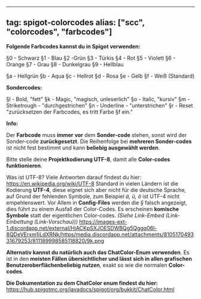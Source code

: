 
---
tag: spigot-colorcodes
alias: ["scc", "colorcodes", "farbcodes"]
---

**Folgende Farbcodes kannst du in Spigot verwenden:**

§0 - Schwarz
§1 - Blau
§2 -Grün
§3 - Türkis
§4 - Rot
§5 - Violett
§6 - Orange
§7 - Grau
§8 - Dunkelgrau
§9 - Hellblau

§a - Hellgrün
§b - Aqua
§c - Hellrot
§d - Rosa
§e - Gelb
§f - Weiß (Standard)

**Sondercodes:**

§l - Bold, "fett"
§k - Magic, "magisch, unleserlich"
§o - Italic, "kursiv"
§m - Striketrough - "durchgestrichen"
§n - Underline - "unterstrichen"
§r - Reset "zurücksetzen der Farbcodes, es tritt Farbe §f ein."

**Info:**

Der **Farbcode** muss **immer** **vor** dem **Sonder-code** stehen, sonst wird der Sonder-code **zurückgesetzt**. Die Reihenfolge bei **mehreren Sonder-codes** ist nicht fest bestimmt und kann **beliebig ausgewählt werden**.

Bitte stelle deine **Projektkodierung UTF-8**, damit alle **Color-codes funktionieren**.

Was ist UTF-8? Viele Antworten darauf findest du hier: <https://en.wikipedia.org/wiki/UTF-8>
Standard in vielen Ländern ist die Kodierung **UTF-4**, diese eignet sich aber nicht für die deutsche Sprache, auf Grund der fehlenden Symbole, zum Beispiel *ä, ü, ö* ist UTF-4 nicht empehlenswert. Vor Allem in **Config-Files** werden die *§* falsch angezeigt, dies führt zu einem Ausfall der Color-Codes. Es erscheinen **komische Symbole** statt der eigentlichen Color-codes. *(Siehe Link-Embed (Link-Einbettung (Link-Vorschau)))*
https://images-ext-1.discordapp.net/external/HiACKpSXJOESDWBQg5Qggq06l-8QDeVErxm1iLdXRNk/https/media.discordapp.net/attachments/810517049331679253/811189998585118820/9k.png

**Alternativ kannst du natürlich auch das ChatColor-Enum verwenden**. Es ist in den **meisten Fällen übersichtlicher **und lässt sich in allen grafischen Benutzeroberflächen**beliebig nutzen**, exakt so wie die normalen **Color-codes**.

**Die Dokumentation zu dem ChatColor enum findest du hier:** <https://hub.spigotmc.org/javadocs/spigot/org/bukkit/ChatColor.html>
